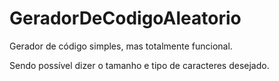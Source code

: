 # GeradorDeCodigoAleatorio

Gerador de código simples, mas totalmente funcional.

Sendo possível dizer o tamanho e tipo de caracteres desejado.
